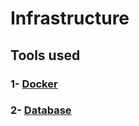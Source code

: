 # Infrastructure

## Tools used

### 1- [Docker](./docker/docker-instructions.md)
### 2- [Database](./database/database-instructions.md)
